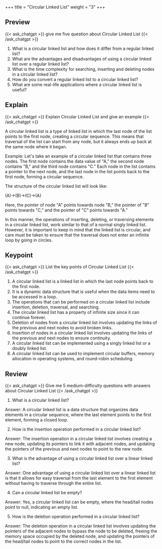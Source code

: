+++
title = "Circular Linked List"
weight = "3"
+++
## Preview
{{< ask_chatgpt >}}
give me five question about Circular Linked List
{{< /ask_chatgpt >}}



1. What is a circular linked list and how does it differ from a regular linked list?
2. What are the advantages and disadvantages of using a circular linked list over a regular linked list?
3. What is the time complexity for searching, inserting and deleting nodes in a circular linked list?
4. How do you convert a regular linked list to a circular linked list?
5. What are some real-life applications where a circular linked list is useful?   

## Explain
{{< ask_chatgpt >}}
Explain Circular Linked List and give an example
{{< /ask_chatgpt >}}



A circular linked list is a type of linked list in which the last node of the list points to the first node, creating a circular sequence. This means that traversal of the list can start from any node, but it always ends up back at the same node where it began. 

Example:
Let's take an example of a circular linked list that contains three nodes. The first node contains the data value of "A," the second node contains "B," and the third node contains "C." Each node in the list contains a pointer to the next node, and the last node in the list points back to the first node, forming a circular sequence. 

The structure of the circular linked list will look like:

(A)->(B)->(C)->(A)

Here, the pointer of node "A" points towards node "B," the pointer of "B" points towards "C," and the pointer of "C" points towards "A."

In this manner, the operations of inserting, deleting, or traversing elements in a circular linked list, work similar to that of a normal singly linked list. However, it is important to keep in mind that the linked list is circular, and care must be taken to ensure that the traversal does not enter an infinite loop by going in circles.   

## Keypoint
{{< ask_chatgpt >}}
List the key points of Circular Linked List
{{< /ask_chatgpt >}}



1. A circular linked list is a linked list in which the last node points back to the first node.
2. It is a dynamic data structure that is useful when the data items need to be accessed in a loop.
3. The operations that can be performed on a circular linked list include insertion, deletion, traversal, and searching.
4. The circular linked list has a property of infinite size since it can continue forever.
5. Deletion of nodes from a circular linked list involves updating the links of the previous and next nodes to avoid broken links.
6. Insertion of nodes in a circular linked list involves updating the links of the previous and next nodes to ensure continuity.
7. A circular linked list can be implemented using a singly linked list or a doubly linked list.
8. A circular linked list can be used to implement circular buffers, memory allocation in operating systems, and round-robin scheduling.   

## Review
{{< ask_chatgpt >}}
Give me 5 medium-difficulty questions with answers about Circular Linked List
{{< /ask_chatgpt >}}



1. What is a circular linked list?

Answer: A circular linked list is a data structure that organizes data elements in a circular sequence, where the last element points to the first element, forming a closed loop.

2. How is the insertion operation performed in a circular linked list?

Answer: The insertion operation in a circular linked list involves creating a new node, updating its pointers to link it with adjacent nodes, and updating the pointers of the previous and next nodes to point to the new node.

3. What is the advantage of using a circular linked list over a linear linked list?

Answer: One advantage of using a circular linked list over a linear linked list is that it allows for easy traversal from the last element to the first element without having to traverse through the entire list.

4. Can a circular linked list be empty?

Answer: Yes, a circular linked list can be empty, where the head/tail nodes point to null, indicating an empty list.

5. How is the deletion operation performed in a circular linked list?

Answer: The deletion operation in a circular linked list involves updating the pointers of the adjacent nodes to bypass the node to be deleted, freeing the memory space occupied by the deleted node, and updating the pointers of the head/tail nodes to point to the correct nodes in the list.   

